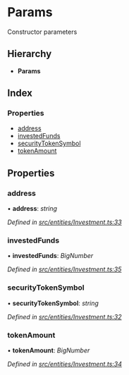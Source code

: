 # Params

Constructor parameters

## Hierarchy

* **Params**

## Index

### Properties

* [address](../interfaces/_entities_investment_.params.md#address)
* [investedFunds](../interfaces/_entities_investment_.params.md#investedfunds)
* [securityTokenSymbol](../interfaces/_entities_investment_.params.md#securitytokensymbol)
* [tokenAmount](../interfaces/_entities_investment_.params.md#tokenamount)

## Properties

### address

• **address**: _string_

_Defined in_ [_src/entities/Investment.ts:33_](https://github.com/PolymathNetwork/polymath-sdk/blob/e8bbc1e/src/entities/Investment.ts#L33)

### investedFunds

• **investedFunds**: _BigNumber_

_Defined in_ [_src/entities/Investment.ts:35_](https://github.com/PolymathNetwork/polymath-sdk/blob/e8bbc1e/src/entities/Investment.ts#L35)

### securityTokenSymbol

• **securityTokenSymbol**: _string_

_Defined in_ [_src/entities/Investment.ts:32_](https://github.com/PolymathNetwork/polymath-sdk/blob/e8bbc1e/src/entities/Investment.ts#L32)

### tokenAmount

• **tokenAmount**: _BigNumber_

_Defined in_ [_src/entities/Investment.ts:34_](https://github.com/PolymathNetwork/polymath-sdk/blob/e8bbc1e/src/entities/Investment.ts#L34)

